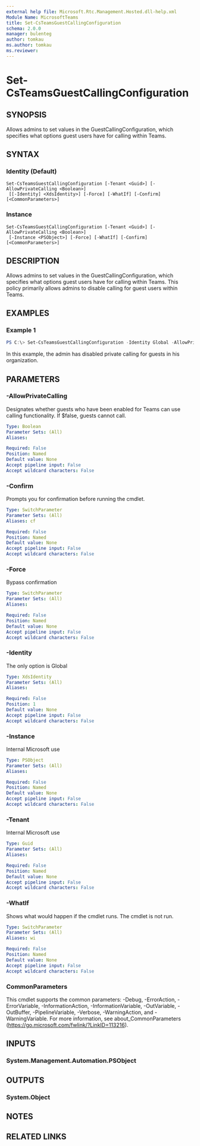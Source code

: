 ```yaml
---
external help file: Microsoft.Rtc.Management.Hosted.dll-help.xml
Module Name: MicrosoftTeams
title: Set-CsTeamsGuestCallingConfiguration
schema: 2.0.0
manager: bulenteg
author: tomkau
ms.author: tomkau
ms.reviewer:
---
```

# Set-CsTeamsGuestCallingConfiguration

## SYNOPSIS
Allows admins to set values in the GuestCallingConfiguration, which specifies what options guest users have for calling within Teams.


## SYNTAX

### Identity (Default)
```
Set-CsTeamsGuestCallingConfiguration [-Tenant <Guid>] [-AllowPrivateCalling <Boolean>]
 [[-Identity] <XdsIdentity>] [-Force] [-WhatIf] [-Confirm] [<CommonParameters>]
```

### Instance
```
Set-CsTeamsGuestCallingConfiguration [-Tenant <Guid>] [-AllowPrivateCalling <Boolean>]
 [-Instance <PSObject>] [-Force] [-WhatIf] [-Confirm] [<CommonParameters>]
```

## DESCRIPTION
Allows admins to set values in the GuestCallingConfiguration, which specifies what options guest users have for calling within Teams.  This policy primarily allows admins to disable calling for guest users within Teams.

## EXAMPLES

### Example 1
```powershell
PS C:\> Set-CsTeamsGuestCallingConfiguration -Identity Global -AllowPrivateCalling $false
```

In this example, the admin has disabled private calling for guests in his organization.

## PARAMETERS

### -AllowPrivateCalling
Designates whether guests who have been enabled for Teams can use calling functionality.  If $false, guests cannot call.

```yaml
Type: Boolean
Parameter Sets: (All)
Aliases:

Required: False
Position: Named
Default value: None
Accept pipeline input: False
Accept wildcard characters: False
```

### -Confirm
Prompts you for confirmation before running the cmdlet.

```yaml
Type: SwitchParameter
Parameter Sets: (All)
Aliases: cf

Required: False
Position: Named
Default value: None
Accept pipeline input: False
Accept wildcard characters: False
```

### -Force
Bypass confirmation

```yaml
Type: SwitchParameter
Parameter Sets: (All)
Aliases:

Required: False
Position: Named
Default value: None
Accept pipeline input: False
Accept wildcard characters: False
```

### -Identity
The only option is Global

```yaml
Type: XdsIdentity
Parameter Sets: (All)
Aliases:

Required: False
Position: 1
Default value: None
Accept pipeline input: False
Accept wildcard characters: False
```

### -Instance
Internal Microsoft use 

```yaml
Type: PSObject
Parameter Sets: (All)
Aliases:

Required: False
Position: Named
Default value: None
Accept pipeline input: False
Accept wildcard characters: False
```

### -Tenant
Internal Microsoft use

```yaml
Type: Guid
Parameter Sets: (All)
Aliases:

Required: False
Position: Named
Default value: None
Accept pipeline input: False
Accept wildcard characters: False
```

### -WhatIf
Shows what would happen if the cmdlet runs.
The cmdlet is not run.

```yaml
Type: SwitchParameter
Parameter Sets: (All)
Aliases: wi

Required: False
Position: Named
Default value: None
Accept pipeline input: False
Accept wildcard characters: False
```

### CommonParameters
This cmdlet supports the common parameters: -Debug, -ErrorAction, -ErrorVariable, -InformationAction, -InformationVariable, -OutVariable, -OutBuffer, -PipelineVariable, -Verbose, -WarningAction, and -WarningVariable.
For more information, see about_CommonParameters (https://go.microsoft.com/fwlink/?LinkID=113216).

## INPUTS

### System.Management.Automation.PSObject
## OUTPUTS

### System.Object
## NOTES

## RELATED LINKS
